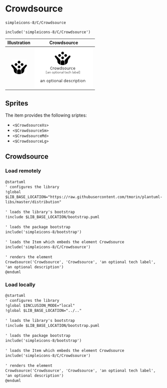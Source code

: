 # Crowdsource


```text
simpleicons-8/C/Crowdsource
```

```text
include('simpleicons-8/C/Crowdsource')
```



| Illustration | Crowdsource |
| :---: | :---: |
| ![illustration for Illustration](../../simpleicons-8/C/Crowdsource.png) | ![illustration for Crowdsource](../../simpleicons-8/C/Crowdsource.Local.png) |



## Sprites
The item provides the following sriptes:

- `<$CrowdsourceXs>`
- `<$CrowdsourceSm>`
- `<$CrowdsourceMd>`
- `<$CrowdsourceLg>`





## Crowdsource

### Load remotely
```plantuml
@startuml
' configures the library
!global $LIB_BASE_LOCATION="https://raw.githubusercontent.com/tmorin/plantuml-libs/master/distribution"

' loads the library's bootstrap
!include $LIB_BASE_LOCATION/bootstrap.puml

' loads the package bootstrap
include('simpleicons-8/bootstrap')

' loads the Item which embeds the element Crowdsource
include('simpleicons-8/C/Crowdsource')

' renders the element
Crowdsource('Crowdsource', 'Crowdsource', 'an optional tech label', 'an optional description')
@enduml
```

### Load locally
```plantuml
@startuml
' configures the library
!global $INCLUSION_MODE="local"
!global $LIB_BASE_LOCATION="../.."

' loads the library's bootstrap
!include $LIB_BASE_LOCATION/bootstrap.puml

' loads the package bootstrap
include('simpleicons-8/bootstrap')

' loads the Item which embeds the element Crowdsource
include('simpleicons-8/C/Crowdsource')

' renders the element
Crowdsource('Crowdsource', 'Crowdsource', 'an optional tech label', 'an optional description')
@enduml
```

